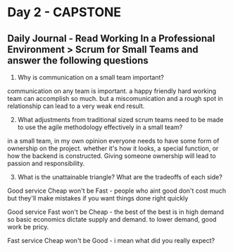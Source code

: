 # Day 2 - CAPSTONE

## Daily Journal - Read Working In a Professional Environment > Scrum for Small Teams and answer the following questions

1. Why is communication on a small team important?

communication on any team is important. a happy friendly hard working team can accomplish so much. but a miscomunication and a rough spot in relationship can lead to a very weak end result.

2. What adjustments from traditional sized scrum teams need to be made to use the agile methodology effectively in a small team?

in a small team, in my own opinion everyone needs to have some form of ownership on the project. whether it's how it looks, a special function, or how the backend is constructed. Giving someone ownership will lead to passion and responsibility.


3. What is the unattainable triangle? What are the tradeoffs of each side?

Good service Cheap won't be Fast - people who aint good don't cost much but they'll make mistakes if you want things done right quickly

Good service Fast won't be Cheap - the best of the best is in high demand so basic economics dictate supply and demand. to lower demand, good work be pricy.

Fast service Cheap won't be Good - i mean what did you really expect?


